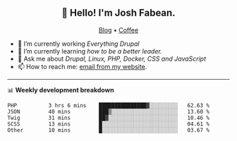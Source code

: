 <h2 align="center">👋 Hello! I'm Josh Fabean.</h2>
<p align="center">
  <a href="https://joshfabean.com">Blog</a> •
  <a href="https://www.buymeacoffee.com/LSxne6Yr4">Coffee</a>
</p>

- 🔭 I’m currently working *Everything Drupal*
- 🌱 I’m currently learning *how to be a better leader.*
- 💬 Ask me about *Drupal, Linux, PHP, Docker, CSS and JavaScript*
- 📫 How to reach me: [email from my website](https://joshfabean.com).

-------

📊 **Weekly development breakdown**
<!--START_SECTION:waka-->

```text
PHP          3 hrs 6 mins    ███████████████▓░░░░░░░░░   62.63 %
JSON         40 mins         ███▒░░░░░░░░░░░░░░░░░░░░░   13.60 %
Twig         31 mins         ██▓░░░░░░░░░░░░░░░░░░░░░░   10.46 %
SCSS         13 mins         █░░░░░░░░░░░░░░░░░░░░░░░░   04.61 %
Other        10 mins         █░░░░░░░░░░░░░░░░░░░░░░░░   03.67 %
```

<!--END_SECTION:waka-->

<!--
**fabean/fabean** is a ✨ _special_ ✨ repository because its `README.md` (this file) appears on your GitHub profile.

Here are some ideas to get you started:

- 🔭 I’m currently working on ...
- 🌱 I’m currently learning ...
- 👯 I’m looking to collaborate on ...
- 🤔 I’m looking for help with ...
- 💬 Ask me about ...
- 📫 How to reach me: ...
- 😄 Pronouns: ...
- ⚡ Fun fact: ...
-->
